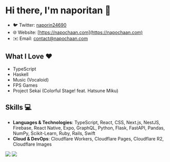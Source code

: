 # Hi there, I'm naporitan 👋

- 🐦 Twitter: [naporin24690](https://twitter.com/naporin24690)
- 🌐 Website: [https://napochaan.com](https://napochaan.com)
- ✉️ Email: [contact@napochaan.com](mailto:contact@napochaan.com)

## What I Love ❤️
- TypeScript
- Haskell
- Music (Vocaloid)
- FPS Games
- Project Sekai (Colorful Stage! feat. Hatsune Miku)

## Skills 💻

- **Languages & Technologies**: TypeScript, React, CSS, Next.js, NestJS, Firebase, React Native, Expo, GraphQL, Python, Flask, FastAPI, Pandas, NumPy, Scikit-Learn, Ruby, Rails, Swift
- **Cloud & DevOps**: Cloudflare Workers, Cloudflare Pages, Cloudflare R2, Cloudflare Images

<div>
<img src="https://github-readme-stats.vercel.app/api?username=naporin0624&count_private=true&show_icons=true" />
<img src="https://github-readme-stats.vercel.app/api/top-langs/?username=naporin0624&layout=compact&hide=css" />
<!--START_SECTION:waka-->
<!--END_SECTION:waka-->
</div>
